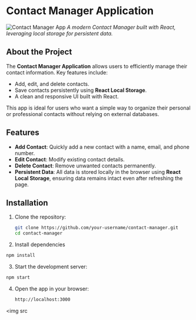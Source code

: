 # Contact Manager Application
  
![Contact Manager App](https://via.placeholder.com/800x400.png?text=Contact+Manager+App)
*A modern Contact Manager built with React, leveraging local storage for persistent data.*

## About the Project

The **Contact Manager Application** allows users to efficiently manage their contact information. Key features include:  
- Add, edit, and delete contacts.  
- Save contacts persistently using **React Local Storage**.  
- A clean and responsive UI built with React.  

This app is ideal for users who want a simple way to organize their personal or professional contacts without relying on external databases.

## Features

- **Add Contact**: Quickly add a new contact with a name, email, and phone number.  
- **Edit Contact**: Modify existing contact details.  
- **Delete Contact**: Remove unwanted contacts permanently.  
- **Persistent Data**: All data is stored locally in the browser using **React Local Storage**, ensuring data remains intact even after refreshing the page.  

## Installation

1. Clone the repository:
   ```bash
   git clone https://github.com/your-username/contact-manager.git
   cd contact-manager

2. Install dependencies
  ```bash
  npm install
  ```

3. Start the development server:
  ```bash
  npm start
  ```

4. Open the app in your browser:
   
   ```bash
   http://localhost:3000
    ```

<img src
   
